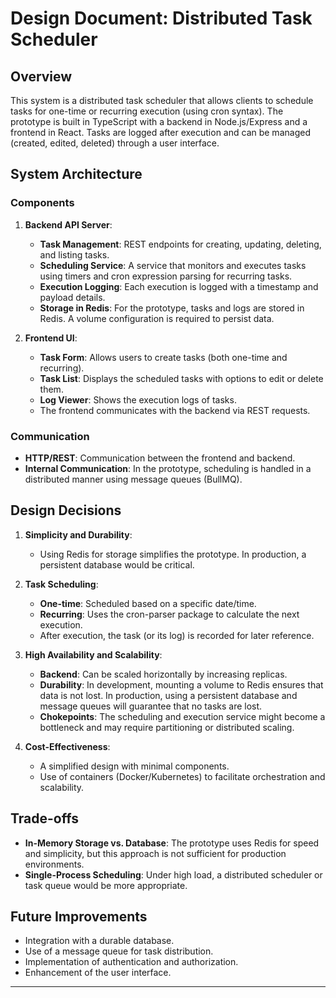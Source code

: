 # Design Document: Distributed Task Scheduler

## Overview
This system is a distributed task scheduler that allows clients to schedule tasks for one-time or recurring execution (using cron syntax). The prototype is built in TypeScript with a backend in Node.js/Express and a frontend in React. Tasks are logged after execution and can be managed (created, edited, deleted) through a user interface.

## System Architecture
### Components
1. **Backend API Server**:
   - **Task Management**: REST endpoints for creating, updating, deleting, and listing tasks.
   - **Scheduling Service**: A service that monitors and executes tasks using timers and cron expression parsing for recurring tasks.
   - **Execution Logging**: Each execution is logged with a timestamp and payload details.
   - **Storage in Redis**: For the prototype, tasks and logs are stored in Redis. A volume configuration is required to persist data.

2. **Frontend UI**:
   - **Task Form**: Allows users to create tasks (both one-time and recurring).
   - **Task List**: Displays the scheduled tasks with options to edit or delete them.
   - **Log Viewer**: Shows the execution logs of tasks.
   - The frontend communicates with the backend via REST requests.

### Communication
- **HTTP/REST**: Communication between the frontend and backend.
- **Internal Communication**: In the prototype, scheduling is handled in a distributed manner using message queues (BullMQ).

## Design Decisions
1. **Simplicity and Durability**:
   - Using Redis for storage simplifies the prototype. In production, a persistent database would be critical.

2. **Task Scheduling**:
   - **One-time**: Scheduled based on a specific date/time.
   - **Recurring**: Uses the cron-parser package to calculate the next execution.
   - After execution, the task (or its log) is recorded for later reference.

3. **High Availability and Scalability**:
   - **Backend**: Can be scaled horizontally by increasing replicas.
   - **Durability**: In development, mounting a volume to Redis ensures that data is not lost. In production, using a persistent database and message queues will guarantee that no tasks are lost.
   - **Chokepoints**: The scheduling and execution service might become a bottleneck and may require partitioning or distributed scaling.

4. **Cost-Effectiveness**:
   - A simplified design with minimal components.
   - Use of containers (Docker/Kubernetes) to facilitate orchestration and scalability.

## Trade-offs
- **In-Memory Storage vs. Database**: The prototype uses Redis for speed and simplicity, but this approach is not sufficient for production environments.
- **Single-Process Scheduling**: Under high load, a distributed scheduler or task queue would be more appropriate.

## Future Improvements
- Integration with a durable database.
- Use of a message queue for task distribution.
- Implementation of authentication and authorization.
- Enhancement of the user interface.

---
